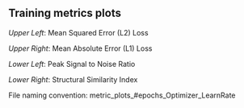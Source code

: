 ## Training metrics plots

*Upper Left*: Mean Squared Error (L2) Loss

*Upper Right*: Mean Absolute Error (L1) Loss

*Lower Left*: Peak Signal to Noise Ratio

*Lower Right*: Structural Similarity Index

File naming convention: metric_plots_#epochs_Optimizer_LearnRate
